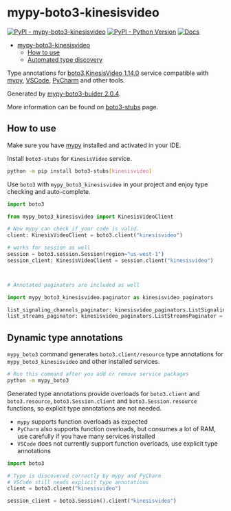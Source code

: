 # mypy-boto3-kinesisvideo

[![PyPI - mypy-boto3-kinesisvideo](https://img.shields.io/pypi/v/mypy-boto3-kinesisvideo.svg?color=blue)](https://pypi.org/project/mypy-boto3-kinesisvideo)
[![PyPI - Python Version](https://img.shields.io/pypi/pyversions/mypy-boto3-kinesisvideo.svg?color=blue)](https://pypi.org/project/mypy-boto3-kinesisvideo)
[![Docs](https://img.shields.io/readthedocs/mypy-boto3-builder.svg?color=blue)](https://mypy-boto3-builder.readthedocs.io/)

- [mypy-boto3-kinesisvideo](#mypy-boto3-kinesisvideo)
  - [How to use](#how-to-use)
  - [Automated type discovery](#automated-type-discovery)

Type annotations for
[boto3.KinesisVideo 1.14.0](https://boto3.amazonaws.com/v1/documentation/api/1.14.0/reference/services/kinesisvideo.html#KinesisVideo) service
compatible with [mypy](https://github.com/python/mypy), [VSCode](https://code.visualstudio.com/),
[PyCharm](https://www.jetbrains.com/pycharm/) and other tools.

Generated by [mypy-boto3-buider 2.0.4](https://github.com/vemel/mypy_boto3_builder).

More information can be found on [boto3-stubs](https://pypi.org/project/boto3-stubs/) page.

## How to use

Make sure you have [mypy](https://github.com/python/mypy) installed and activated in your IDE.

Install `boto3-stubs` for `KinesisVideo` service.

```bash
python -m pip install boto3-stubs[kinesisvideo]
```

Use `boto3` with `mypy_boto3_kinesisvideo` in your project and enjoy type checking and auto-complete.

```python
import boto3

from mypy_boto3_kinesisvideo import KinesisVideoClient

# Now mypy can check if your code is valid.
client: KinesisVideoClient = boto3.client("kinesisvideo")

# works for session as well
session = boto3.session.Session(region="us-west-1")
session_client: KinesisVideoClient = session.client("kinesisvideo")



# Annotated paginators are included as well

import mypy_boto3_kinesisvideo.paginator as kinesisvideo_paginators

list_signaling_channels_paginator: kinesisvideo_paginators.ListSignalingChannelsPaginator = client.get_paginator("list_signaling_channels")
list_streams_paginator: kinesisvideo_paginators.ListStreamsPaginator = client.get_paginator("list_streams")
```

## Dynamic type annotations

`mypy_boto3` command generates `boto3.client/resource` type annotations for
`mypy_boto3_kinesisvideo` and other installed services.

```bash
# Run this command after you add or remove service packages
python -m mypy_boto3
```

Generated type annotations provide overloads for `boto3.client` and `boto3.resource`,
`boto3.Session.client` and `boto3.Session.resource` functions,
so explicit type annotations are not needed.

- `mypy` supports function overloads as expected
- `PyCharm` also supports function overloads, but consumes a lot of RAM, use carefully if you have many services installed
- `VSCode` does not currently support function overloads, use explicit type annotations

```python
import boto3

# Type is discovered correctly by mypy and PyCharm
# VSCode still needs explicit type annotations
client = boto3.client("kinesisvideo")

session_client = boto3.Session().client("kinesisvideo")
```